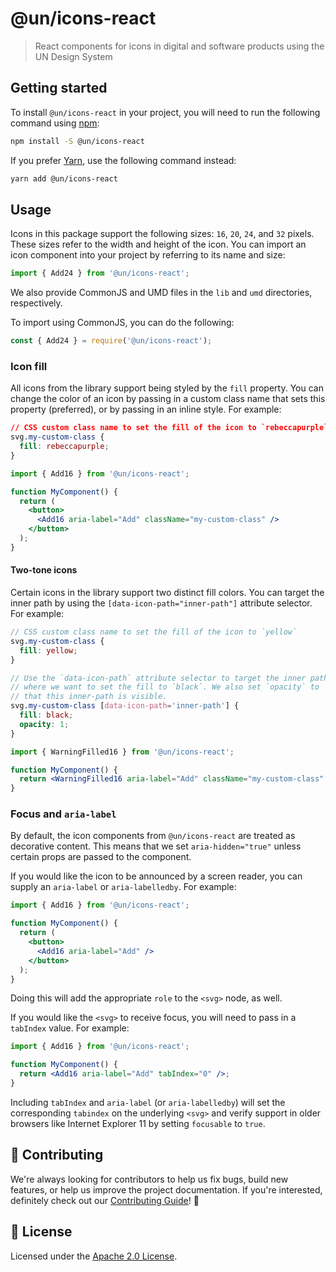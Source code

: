# @un/icons-react

> React components for icons in digital and software products using the UN
> Design System

## Getting started

To install `@un/icons-react` in your project, you will need to run the
following command using [npm](https://www.npmjs.com/):

```bash
npm install -S @un/icons-react
```

If you prefer [Yarn](https://yarnpkg.com/en/), use the following command
instead:

```bash
yarn add @un/icons-react
```

## Usage

Icons in this package support the following sizes: `16`, `20`, `24`, and `32`
pixels. These sizes refer to the width and height of the icon. You can import an
icon component into your project by referring to its name and size:

```jsx
import { Add24 } from '@un/icons-react';
```

We also provide CommonJS and UMD files in the `lib` and `umd` directories,
respectively.

To import using CommonJS, you can do the following:

```js
const { Add24 } = require('@un/icons-react');
```

<!--
_Note: if you would like to find the import path for an icon, you can reference
our
[Icon Library](https://www.carbondesignsystem.com/guidelines/iconography/library)_ -->

### Icon fill

All icons from the library support being styled by the `fill` property. You can
change the color of an icon by passing in a custom class name that sets this
property (preferred), or by passing in an inline style. For example:

```css
// CSS custom class name to set the fill of the icon to `rebeccapurple`
svg.my-custom-class {
  fill: rebeccapurple;
}
```

```jsx
import { Add16 } from '@un/icons-react';

function MyComponent() {
  return (
    <button>
      <Add16 aria-label="Add" className="my-custom-class" />
    </button>
  );
}
```

#### Two-tone icons

Certain icons in the library support two distinct fill colors. You can target
the inner path by using the `[data-icon-path="inner-path"]` attribute selector.
For example:

```scss
// CSS custom class name to set the fill of the icon to `yellow`
svg.my-custom-class {
  fill: yellow;
}

// Use the `data-icon-path` attribute selector to target the inner path
// where we want to set the fill to `black`. We also set `opacity` to `1` so
// that this inner-path is visible.
svg.my-custom-class [data-icon-path='inner-path'] {
  fill: black;
  opacity: 1;
}
```

```jsx
import { WarningFilled16 } from '@un/icons-react';

function MyComponent() {
  return <WarningFilled16 aria-label="Add" className="my-custom-class" />;
}
```

### Focus and `aria-label`

By default, the icon components from `@un/icons-react` are treated as
decorative content. This means that we set `aria-hidden="true"` unless certain
props are passed to the component.

If you would like the icon to be announced by a screen reader, you can supply an
`aria-label` or `aria-labelledby`. For example:

```jsx
import { Add16 } from '@un/icons-react';

function MyComponent() {
  return (
    <button>
      <Add16 aria-label="Add" />
    </button>
  );
}
```

Doing this will add the appropriate `role` to the `<svg>` node, as well.

If you would like the `<svg>` to receive focus, you will need to pass in a
`tabIndex` value. For example:

```jsx
import { Add16 } from '@un/icons-react';

function MyComponent() {
  return <Add16 aria-label="Add" tabIndex="0" />;
}
```

Including `tabIndex` and `aria-label` (or `aria-labelledby`) will set the
corresponding `tabindex` on the underlying `<svg>` and verify support in older
browsers like Internet Explorer 11 by setting `focusable` to `true`.

## 🙌 Contributing

We're always looking for contributors to help us fix bugs, build new features,
or help us improve the project documentation. If you're interested, definitely
check out our [Contributing Guide](/.github/CONTRIBUTING.md)! 👀

## 📝 License

Licensed under the [Apache 2.0 License](/LICENSE).
